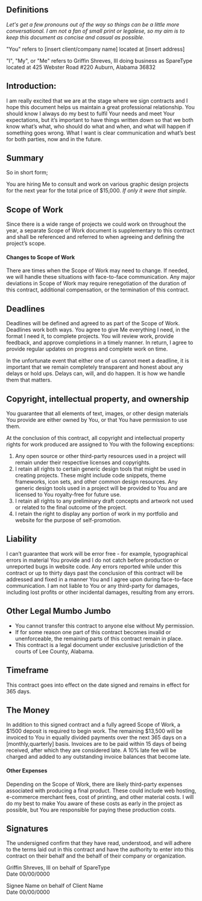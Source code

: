 ## Definitions
_Let's get a few pronouns out of the way so things can be a little more conversational. I am not a fan of small print or legalese, so my aim is to keep this document as concise and casual as possible._

"You" refers to [insert client/company name] located at [insert address]

"I", "My", or "Me" refers to Griffin Shreves, III doing business as SpareType located at 425 Webster Road #220 Auburn, Alabama 36832

## Introduction:
I am really excited that we are at the stage where we sign contracts and I hope this document helps us maintain a great professional relationship. You should know I always do my best to fulfil Your needs and meet Your expectations, but it’s important to have things written down so that we both know what’s what, who should do what and when, and what will happen if something goes wrong. What I want is clear communication and what’s best for both parties, now and in the future.

## Summary
So in short form;

You are hiring Me to consult and work on various graphic design projects for the next year for the total price of $15,000. _If only it were that simple._

## Scope of Work
Since there is a wide range of projects we could work on throughout the year, a separate Scope of Work document is supplementary to this contract and shall be referenced and referred to when agreeing and defining the project’s scope.

#### Changes to Scope of Work
There are times when the Scope of Work may need to change. If needed, we will handle these situations with face-to-face communication. Any major deviations in Scope of Work may require renegotiation of the duration of this contract, additional compensation, or the termination of this contract.

## Deadlines
Deadlines will be defined and agreed to as part of the Scope of Work. Deadlines work both ways. You agree to give Me everything I need, in the format I need it, to complete projects. You will review work, provide feedback, and approve completions in a timely manner. In return, I agree to provide regular updates on progress and complete work on time.

In the unfortunate event that either one of us cannot meet a deadline, it is important that we remain completely transparent and honest about any delays or hold ups. Delays can, will, and do happen. It is how we handle them that matters.

##  Copyright, intellectual property, and ownership
You guarantee that all elements of text, images, or other design materials You provide are either owned by You, or that You have permission to use them.

At the conclusion of this contract, all copyright and intellectual property rights for work produced are assigned to You with the following exceptions:

1. Any open source or other third-party resources used in a project will remain under their respective licenses and copyrights.
2. I retain all rights to certain generic design tools that might be used in creating projects. These might include code snippets, theme frameworks, icon sets, and other common design resources. Any generic design tools used in a project will be provided to You and are licensed to You royalty-free for future use.
3. I retain all rights to any preliminary draft concepts and artwork not used or related to the final outcome of the project.
4. I retain the right to display any portion of work in my portfolio and website for the purpose of self-promotion.

## Liability
I can’t guarantee that work will be error free - for example, typographical errors in material You provide and I do not catch before production or unreported bugs in website code. Any errors reported while under this contract or up to thirty days past the conclusion of this contract will be addressed and fixed in a manner You and I agree upon during face-to-face communication. I am not liable to You or any third-party for damages, including lost profits or other incidental damages, resulting from any errors.

## Other Legal Mumbo Jumbo
- You cannot transfer this contract to anyone else without My permission.
- If for some reason one part of this contract becomes invalid or unenforceable, the remaining parts of this contract remain in place.
- This contract is a legal document under exclusive jurisdiction of the courts of Lee County, Alabama.

## Timeframe
This contract goes into effect on the date signed and remains in effect for 365 days.

## The Money
In addition to this signed contract and a fully agreed Scope of Work, a $1500 deposit is required to begin work. The remaining $13,500 will be invoiced to You in equally divided payments over the next 365 days on a [monthly,quarterly] basis. Invoices are to be paid within 15 days of being received, after which they are considered late. A 10% late fee will be charged and added to any outstanding invoice balances that become late.

#### Other Expenses
Depending on the Scope of Work, there are likely third-party expenses associated with producing a final product. These could include web hosting, e-commerce merchant fees, cost of printing, and other material costs. I will do my best to make You aware of these costs as early in the project as possible, but You are responsible for paying these production costs.

## Signatures

The undersigned confirm that they have read, understood, and will adhere to the terms laid out in this contract and have the authority to enter into this contract on their behalf and the behalf of their company or organization.



Griffin Shreves, III on behalf of SpareType  
Date 00/00/0000



Signee Name on behalf of Client Name  
Date 00/00/0000